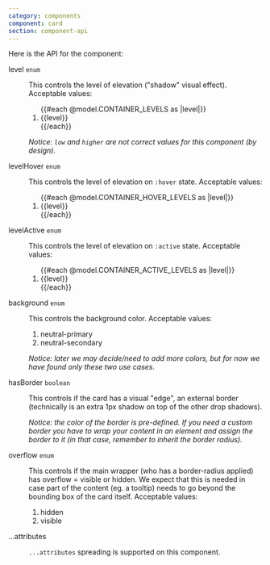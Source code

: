 ```yaml
---
category: components
component: card
section: component-api
---
```


Here is the API for the component:

<dl class="dummy-component-props" aria-labelledby="component-api-card"><dt>level <code>enum</code></dt><dd><p>This controls the level of elevation ("shadow" visual effect). Acceptable values:</p><ol>{{#each @model.CONTAINER_LEVELS as |level|}}<li class="{{if" (eq="" level="" @model.container_default_level)="" "default"}}="">{{level}}</li>{{/each}}</ol><p><em>Notice: <code class="dummy-code">low</code> and <code class="dummy-code">higher</code> are not correct values for this component (by design).</em></p></dd><dt>levelHover <code>enum</code></dt><dd><p>This controls the level of elevation on <code class="dummy-code">:hover</code> state. Acceptable values:</p><ol>{{#each @model.CONTAINER_HOVER_LEVELS as |level|}}<li>{{level}}</li>{{/each}}</ol></dd><dt>levelActive <code>enum</code></dt><dd><p>This controls the level of elevation on <code class="dummy-code">:active</code> state. Acceptable values:</p><ol>{{#each @model.CONTAINER_ACTIVE_LEVELS as |level|}}<li>{{level}}</li>{{/each}}</ol></dd><dt>background <code>enum</code></dt><dd><p>This controls the background color. Acceptable values:</p><ol><li class="default">neutral-primary</li><li>neutral-secondary</li></ol><p><em>Notice: later we may decide/need to add more colors, but for now we have found only these two use cases.</em></p></dd><dt>hasBorder <code>boolean</code></dt><dd><p>This controls if the card has a visual "edge", an external border (technically is an extra 1px shadow on top of the other drop shadows).</p><p><em>Notice: the color of the border is pre-defined. If you need a custom border you have to wrap your content in an element and assign the border to it (in that case, remember to inherit the border radius).</em></p></dd><dt>overflow <code>enum</code></dt><dd><p>This controls if the main wrapper (who has a border-radius applied) has overflow = visible or hidden. We expect that this is needed in case part of the content (eg. a tooltip) needs to go beyond the bounding box of the card itself. Acceptable values:</p><ol><li class="default">hidden</li><li>visible</li></ol></dd><dt>...attributes</dt><dd><p><code class="dummy-code">...attributes</code> spreading is supported on this component.</p></dd></dl>
